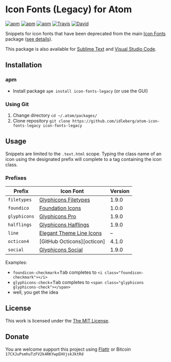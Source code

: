 # Icon Fonts (Legacy) for Atom

[![apm](https://img.shields.io/apm/l/icon-fonts-legacy.svg?style=flat-square)](https://atom.io/packages/icon-fonts-legacy)
[![apm](https://img.shields.io/apm/v/icon-fonts-legacy.svg?style=flat-square)](https://atom.io/packages/icon-fonts-legacy)
[![apm](https://img.shields.io/apm/dm/icon-fonts-legacy.svg?style=flat-square)](https://atom.io/packages/icon-fonts-legacy)
[![Travis](https://img.shields.io/travis/idleberg/atom-icon-fonts-legacy.svg?style=flat-square)](https://travis-ci.org/idleberg/atom-icon-fonts-legacy)
[![David](https://img.shields.io/david/dev/idleberg/atom-icon-fonts-legacy.svg?style=flat-square)](https://david-dm.org/idleberg/atom-icon-fonts-legacy?type=dev)

Snippets for icon fonts that have been deprecated from the main [Icon Fonts](https://github.com/idleberg/atom-icon-fonts) package ([see details](https://github.com/idleberg/atom-icon-fonts-legacy#prefixes)).

This package is also available for [Sublime Text](https://github.com/idleberg/sublime-icon-fonts-legacy) and [Visual Studio Code](https://github.com/idleberg/vscode-icon-fonts-legacy).

## Installation

### apm

* Install package `apm install icon-fonts-legacy` (or use the GUI)

### Using Git

1. Change directory `cd ~/.atom/packages/`
2. Clone repository `git clone https://github.com/idleberg/atom-icon-fonts-legacy icon-fonts-legacy`

## Usage

Snippets are limited to the `.text.html` scope. Typing the class name of an icon using the designated prefix will complete to a tag containing the icon class.

### Prefixes

Prefix         | Icon Font                           | Version
---------------|-------------------------------------|--------
`filetypes`    | [Glyphicons Filetypes][filetypes]   | 1.9.0
`foundico`     | [Foundation Icons][foundico]        | 1.0.0
`glyphicons`   | [Glyphicons Pro][glyphicons]        | 1.9.0
`halflings`    | [Glyphicons Halflings][halflings]   | 1.9.0
`line`         | [Elegant Theme Line Icons][line]    | –
`octicon4`     | [GitHub Octicons][octicon]          | 4.1.0
`social`       | [Glyphicons Social][social]         | 1.9.0

Examples:

* `foundicon-checkmark`+<kbd>Tab</kbd> completes to `<i class="foundicon-checkmark"></i>`
* `glyphicons-check`+<kbd>Tab</kbd> completes to `<span class="glyphicons glyphicons-check"></span>`
* well, you get the idea

## License

This work is licensed under the [The MIT License](LICENSE.md).

## Donate

You are welcome support this project using [Flattr](https://flattr.com/submit/auto?user_id=idleberg&url=https://github.com/idleberg/atom-icon-fonts-legacy) or Bitcoin `17CXJuPsmhuTzFV2k4RKYwpEHVjskJktRd`

[filetypes]: http://glyphicons.com
[foundico]: https://github.com/zurb/foundation-icons/tree/original-implementation
[glyphicons]: http://glyphicons.com
[halflings]: http://glyphicons.com
[line]: https://www.elegantthemes.com/blog/resources/elegant-icon-font
[social]: http://glyphicons.com
